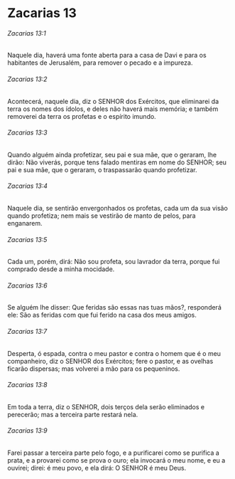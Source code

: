 # Zacarias 13

###### Zacarias 13:1

Naquele dia, haverá uma fonte aberta para a casa de Davi e para os habitantes de Jerusalém, para remover o pecado e a impureza.

###### Zacarias 13:2

Acontecerá, naquele dia, diz o SENHOR dos Exércitos, que eliminarei da terra os nomes dos ídolos, e deles não haverá mais memória; e também removerei da terra os profetas e o espírito imundo.

###### Zacarias 13:3

Quando alguém ainda profetizar, seu pai e sua mãe, que o geraram, lhe dirão: Não viverás, porque tens falado mentiras em nome do SENHOR; seu pai e sua mãe, que o geraram, o traspassarão quando profetizar.

###### Zacarias 13:4

Naquele dia, se sentirão envergonhados os profetas, cada um da sua visão quando profetiza; nem mais se vestirão de manto de pelos, para enganarem.

###### Zacarias 13:5

Cada um, porém, dirá: Não sou profeta, sou lavrador da terra, porque fui comprado desde a minha mocidade.

###### Zacarias 13:6

Se alguém lhe disser: Que feridas são essas nas tuas mãos?, responderá ele: São as feridas com que fui ferido na casa dos meus amigos.

###### Zacarias 13:7

Desperta, ó espada, contra o meu pastor e contra o homem que é o meu companheiro, diz o SENHOR dos Exércitos; fere o pastor, e as ovelhas ficarão dispersas; mas volverei a mão para os pequeninos.

###### Zacarias 13:8

Em toda a terra, diz o SENHOR, dois terços dela serão eliminados e perecerão; mas a terceira parte restará nela.

###### Zacarias 13:9

Farei passar a terceira parte pelo fogo, e a purificarei como se purifica a prata, e a provarei como se prova o ouro; ela invocará o meu nome, e eu a ouvirei; direi: é meu povo, e ela dirá: O SENHOR é meu Deus.

